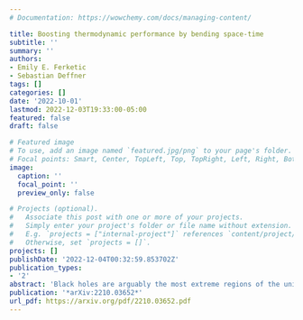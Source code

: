 ```yaml
---
# Documentation: https://wowchemy.com/docs/managing-content/

title: Boosting thermodynamic performance by bending space-time
subtitle: ''
summary: ''
authors:
- Emily E. Ferketic
- Sebastian Deffner
tags: []
categories: []
date: '2022-10-01'
lastmod: 2022-12-03T19:33:00-05:00
featured: false
draft: false

# Featured image
# To use, add an image named `featured.jpg/png` to your page's folder.
# Focal points: Smart, Center, TopLeft, Top, TopRight, Left, Right, BottomLeft, Bottom, BottomRight.
image:
  caption: ''
  focal_point: ''
  preview_only: false

# Projects (optional).
#   Associate this post with one or more of your projects.
#   Simply enter your project's folder or file name without extension.
#   E.g. `projects = ["internal-project"]` references `content/project/deep-learning/index.md`.
#   Otherwise, set `projects = []`.
projects: []
publishDate: '2022-12-04T00:32:59.853702Z'
publication_types:
- '2'
abstract: 'Black holes are arguably the most extreme regions of the universe. Yet, they are also utterly inaccessible to experimentation, and even just indirect observation poses significant technical challenges. The phenomenological approach of thermodynamics is uniquely suited to explore at least some of the physical properties of such scenarios, and this has motivated the study of so-called holographic engines. We show that the efficiency of an endoreversible Brayton cycle is given by the Curzon-Ahlborn efficiency if the engine is fueled by a 2-dimensional ideal gas; and that the efficiency is higher, if the working medium is a (2+1)-dimensional BTZ black hole. These findings may be relevant not only in the quest to unlock the mysteries of black holes, but also for potential technological applications of graphene.'
publication: '*arXiv:2210.03652*'
url_pdf: https://arxiv.org/pdf/2210.03652.pdf
---
```

